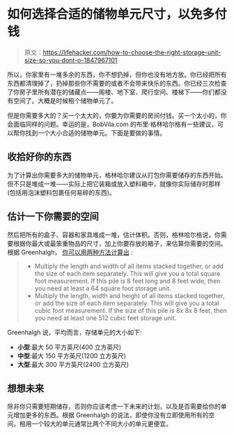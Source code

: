 # 如何选择合适的储物单元尺寸，以免多付钱

> 原文：<https://lifehacker.com/how-to-choose-the-right-storage-unit-size-so-you-dont-o-1847967101>

所以，你家里有一堆多余的东西，你不想扔掉，但你也没有地方放。你已经把所有东西都清理掉了，扔掉那些你不需要的或者不会带来快乐的东西。你已经三次检查了你房子里所有潜在的储藏点——阁楼、地下室、爬行空间、楼梯下——你们都没有空间了。大概是时候租个储物单元了。



但是你需要多大的？买一个太大的，你要为你需要的房间付钱。买一个太小的，你会面临同样的问题。幸运的是，BobVila.com 的布里·格林哈尔格有一些建议，可以帮你找到一个大小合适的储物单元。下面是要做的事情。

## 收拾好你的东西

为了计算出你需要多大的储物单元，格林哈尔建议从打包你需要储存的东西开始。但不只是堆成一堆——实际上把它装箱或放入塑料箱中，就像你实际储存时那样(包括用泡沫塑料包裹任何易碎的东西)。

## 估计一下你需要的空间

然后把所有的盒子、容器和家具堆成一堆，估计体积。否则，格林哈尔格说，你需要根据你最大或最笨重物品的尺寸，加上你要存放的箱子，来估算你需要的空间。根据 Greenhalgh， [你可以用两种方法计算出](https://www.bobvila.com/articles/what-size-storage-unit-do-i-need/) :

> *   Multiply the length and width of all items stacked together, or add the size of each item separately. This will give you a total square foot measurement. If this pile is 8 feet long and 8 feet wide, then you need at least a 64 square foot storage unit.
> *   Multiply the length, width and height of all items stacked together, or add the size of each item separately. This will give you a total cubic foot measurement. If the size of this pile is 8x 8x 8 feet, then you need at least one 512 cubic feet storage unit.

Greenhalgh 说，平均而言，存储单元的大小如下:

*   **小型**:最大 50 平方英尺(400 立方英尺)
*   **中型**:最大 150 平方英尺(1200 立方英尺)
*   **大型**:最大 300 平方英尺(2400 立方英尺)

## 想想未来

除非你只需要短期储存，否则你应该考虑一下未来的计划，以及是否需要给你的单元增加更多的东西。根据 Greenhalgh 的说法，即使你没有立即使用所有的空间，租用一个较大的单元通常比两个不同大小的单元更便宜。